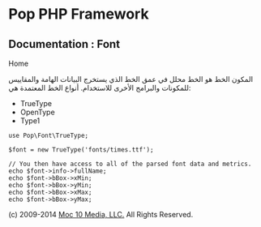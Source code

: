 Pop PHP Framework
=================

Documentation : Font
--------------------

Home

المكون الخط هو الخط محلل في عمق الخط الذي يستخرج البيانات الهامة
والمقاييس للمكونات والبرامج الأخرى للاستخدام. أنواع الخط المعتمدة هي:

-   TrueType
-   OpenType
-   Type1

<!-- -->

    use Pop\Font\TrueType;

    $font = new TrueType('fonts/times.ttf');

    // You then have access to all of the parsed font data and metrics.
    echo $font->info->fullName;
    echo $font->bBox->xMin;
    echo $font->bBox->yMin;
    echo $font->bBox->xMax;
    echo $font->bBox->yMax;

\(c) 2009-2014 [Moc 10 Media, LLC.](http://www.moc10media.com) All
Rights Reserved.
